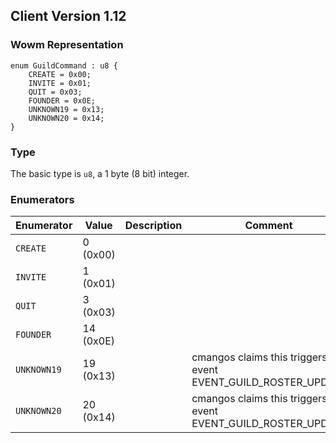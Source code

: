 ## Client Version 1.12

### Wowm Representation
```rust,ignore
enum GuildCommand : u8 {
    CREATE = 0x00;
    INVITE = 0x01;
    QUIT = 0x03;
    FOUNDER = 0x0E;
    UNKNOWN19 = 0x13;
    UNKNOWN20 = 0x14;
}
```
### Type
The basic type is `u8`, a 1 byte (8 bit) integer.
### Enumerators
| Enumerator | Value  | Description | Comment |
| --------- | -------- | ----------- | ------- |
| `CREATE` | 0 (0x00) |  |  |
| `INVITE` | 1 (0x01) |  |  |
| `QUIT` | 3 (0x03) |  |  |
| `FOUNDER` | 14 (0x0E) |  |  |
| `UNKNOWN19` | 19 (0x13) |  | cmangos claims this triggers UI event EVENT_GUILD_ROSTER_UPDATE |
| `UNKNOWN20` | 20 (0x14) |  | cmangos claims this triggers UI event EVENT_GUILD_ROSTER_UPDATE |
